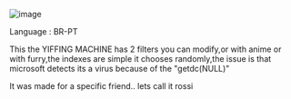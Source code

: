 ![image](https://github.com/user-attachments/assets/1ab1a802-ae9e-4c0a-aa5f-c3ceae266b8f)

Language : BR-PT

This the YIFFING MACHINE has 2 filters you can modify,or with anime or with furry,the indexes are simple
it chooses randomly,the issue is that microsoft detects its a virus because of the "getdc(NULL)"

It was made for a specific friend.. lets call it rossi

